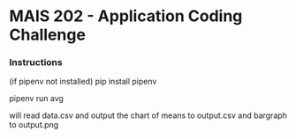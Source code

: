 # MAIS 202 - Application Coding Challenge


### Instructions

(if pipenv not installed)
pip install pipenv

pipenv run avg

will read data.csv and output the chart of means to output.csv and bargraph to output.png
